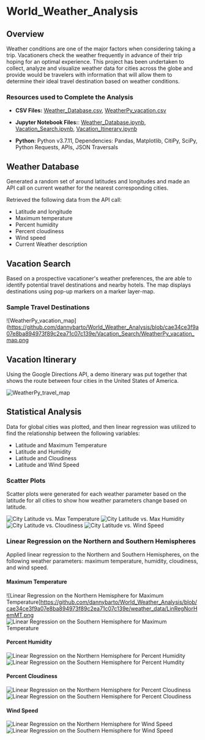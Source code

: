 # World_Weather_Analysis

## Overview
 Weather conditions are one of the major factors when considering taking a trip. Vacationers check the weather frequently in advance of their trip hoping for an optimal experience. This project has been undertaken to collect, analyze and visualize weather data for cities across the globe and provide would be travelers with information that will allow them to determine their ideal travel destination based on weather conditions.

### Resources used to Complete the Analysis
* **CSV Files:** 
[Weather_Database.csv](https://github.com/dannybarto/World_Weather_Analysis/tree/main/Weather_Database/WeatherPy_Database.csv), 
[WeatherPy_vacation.csv]( https://github.com/dannybarto/World_Weather_Analysis/blob/cae34ce3f9a07e8ba894973f89c2ea71c07c139e/Vacation_Search/WeatherPy_vacation.csv)
* **Jupyter Notebook Files:**: 
[Weather_Database.ipynb](https://github.com/dannybarto/World_Weather_Analysis/blob/cae34ce3f9a07e8ba894973f89c2ea71c07c139e/Weather_Database/Weather_Database.ipynb), 
[Vacation_Search.ipynb](https://github.com/dannybarto/World_Weather_Analysis/blob/cae34ce3f9a07e8ba894973f89c2ea71c07c139e/Vacation_Search/Vacation_Search.ipynb),
[Vacation_Itinerary.ipynb]( https://github.com/dannybarto/World_Weather_Analysis/blob/cae34ce3f9a07e8ba894973f89c2ea71c07c139e/Vacation_Itinerary/Vacation_Itinerary.ipynb)

* **Python**: Python v3.7.11, Dependencies: Pandas, Matplotlib, CitiPy, SciPy, Python Requests, APIs, JSON Traversals

## Weather Database
Generated a random set of around latitudes and longitudes and made an API call on current weather for the nearest corresponding cities. 

Retrieved the following data from the API call: 
* Latitude and longitude
* Maximum temperature
* Percent humidity
* Percent cloudiness
* Wind speed
* Current Weather description 

## Vacation Search
Based on a prospective vacationer's weather preferences, the are able to identify potential travel destinations and nearby hotels. The map displays destinations using pop-up markers on a marker layer-map.

### Sample Travel Destinations

![WeatherPy_vacation_map](https://github.com/dannybarto/World_Weather_Analysis/blob/cae34ce3f9a07e8ba894973f89c2ea71c07c139e/Vacation_Search/WeatherPy_vacation_map.png

## Vacation Itinerary 
Using the Google Directions API, a demo itinerary was put together that shows the route between four cities in the United States of America.

![WeatherPy_travel_map](https://github.com/dannybarto/World_Weather_Analysis/blob/cae34ce3f9a07e8ba894973f89c2ea71c07c139e/Vacation_Itinerary/Weather_Py_Travel_Map.png)

## Statistical Analysis
Data for global cities was plotted, and then linear regression was utilized to find the relationship between the following variables: 

* Latitude and Maximum Temperature
* Latitude and Humidity
* Latitude and Cloudiness
* Latitude and Wind Speed

### Scatter Plots 
Scatter plots were generated for each weather parameter based on  the latitude for all cities to show how weather parameters change based on latitude. 

![City Latitude vs. Max Temperature](https://github.com/dannybarto/World_Weather_Analysis/blob/cae34ce3f9a07e8ba894973f89c2ea71c07c139e/weather_data/LatVsMT.png)
![City Latitude vs. Max Humidity](https://github.com/dannybarto/World_Weather_Analysis/blob/cae34ce3f9a07e8ba894973f89c2ea71c07c139e/weather_data/LatVsHum.png)
![City Latitude vs. Cloudiness](https://github.com/dannybarto/World_Weather_Analysis/blob/cae34ce3f9a07e8ba894973f89c2ea71c07c139e/weather_data/LatVsCloud.png)
![ City Latitude vs. Wind Speed](https://github.com/dannybarto/World_Weather_Analysis/blob/cae34ce3f9a07e8ba894973f89c2ea71c07c139e/weather_data/LatVsWS.png)

### Linear Regression on the Northern and Southern Hemispheres
Applied linear regression to the Northern and Southern Hemispheres, on the following weather parameters: maximum temperature, humidity, cloudiness, and wind speed.

#### Maximum Temperature
![Linear Regression on the Northern Hemisphere for Maximum Temperature]https://github.com/dannybarto/World_Weather_Analysis/blob/cae34ce3f9a07e8ba894973f89c2ea71c07c139e/weather_data/LinRegNorHemMT.png
![Linear Regression on the Southern Hemisphere for Maximum Temperature](https://github.com/dannybarto/World_Weather_Analysis/blob/cae34ce3f9a07e8ba894973f89c2ea71c07c139e/weather_data/LinRegSouHemMT.png)

#### Percent Humidity
![Linear Regression on the Northern Hemisphere for Percent Humidity](https://github.com/dannybarto/World_Weather_Analysis/blob/cae34ce3f9a07e8ba894973f89c2ea71c07c139e/weather_data/LinRegNorHemH.png)
![Linear Regression on the Southern Hemisphere for Percent Humdity](https://github.com/dannybarto/World_Weather_Analysis/blob/cae34ce3f9a07e8ba894973f89c2ea71c07c139e/weather_data/LinRegSouHemH.png)

#### Percent Cloudiness
![Linear Regression on the Northern Hemisphere for Percent Cloudiness](https://github.com/dannybarto/World_Weather_Analysis/blob/cae34ce3f9a07e8ba894973f89c2ea71c07c139e/weather_data/LinRegNorHemC.png)
![Linear Regression on the Southern Hemisphere for Percent Cloudiness](https://github.com/dannybarto/World_Weather_Analysis/blob/cae34ce3f9a07e8ba894973f89c2ea71c07c139e/weather_data/LinRegSouHemC.png)

#### Wind Speed
![ Linear Regression on the Northern Hemisphere for Wind Speed](https://github.com/dannybarto/World_Weather_Analysis/blob/cae34ce3f9a07e8ba894973f89c2ea71c07c139e/weather_data/LinRegNorHemWS.png)
![ Linear Regression on the Southern Hemisphere for Wind Speed](https://github.com/dannybarto/World_Weather_Analysis/blob/cae34ce3f9a07e8ba894973f89c2ea71c07c139e/weather_data/LinRegSouHemWS.png)